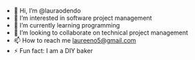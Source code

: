- 👋 Hi, I’m @lauraodendo
- 👀 I’m interested in software project management
- 🌱 I’m currently learning programming
- 💞️ I’m looking to collaborate on technical project management
- 📫 How to reach me laureeno5@gmail.com
- ⚡ Fun fact: I am a DIY baker

<!---
lauraodendo/lauraodendo is a ✨ special ✨ repository because its `README.md` (this file) appears on your GitHub profile.
You can click the Preview link to take a look at your changes.
--->
